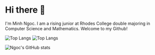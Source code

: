 # Hi there 👋

I'm Minh Ngoc. I am a rising junior at Rhodes College double majoring in Computer Science and Mathematics. Welcome to my Github!

![Top Langs](https://github-readme-stats.vercel.app/api/top-langs/?username=minhngoc24&layout=compact)
![Top Langs](https://github-readme-stats.vercel.app/api/top-langs/?username=minhngoc24&layout=compact)

![Ngoc's GitHub stats](https://github-readme-stats.vercel.app/api?username=minhngoc24&show_icons=true&theme=default)

<!--
**minhngoc24/minhngoc24** is a ✨ _special_ ✨ repository because its `README.md` (this file) appears on your GitHub profile.

Here are some ideas to get you started:

- 🔭 I’m currently working on ...
- 🌱 I’m currently learning ...
- 👯 I’m looking to collaborate on ...
- 🤔 I’m looking for help with ...
- 💬 Ask me about ...
- 📫 How to reach me: ...
- 😄 Pronouns: ...
- ⚡ Fun fact: ...
-->
